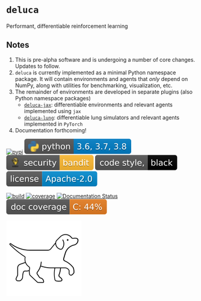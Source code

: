 # `deluca`

Performant, differentiable reinforcement learning

## Notes
1. This is pre-alpha software and is undergoing a number of core changes. Updates to follow.
2. `deluca` is currently implemented as a minimal Python namespace package. It
   will contain environments and agents that *only* depend on NumPy, along with
   utilities for benchmarking, visualization, etc.
3. The remainder of environments are developed in separate plugins (also Python
   namespace packages)
   - [`deluca-jax`](https://github.com/MinRegret/deluca-jax): differentiable environments and relevant agents implemented
     using `jax`
   - [`deluca-lung`](https://pypi.org/project/deluca-lung/): differentiable lung simulators and relevant agents
     implemented in `PyTorch`
4. Documentation forthcoming!

[![pypi](https://badgen.net/pypi/v/deluca)](https://pypi.org/project/deluca/)
[![pyversions](https://raw.githubusercontent.com/MinRegret/deluca/dev/.github/badges/python_versions.svg)](https://pypi.org/project/deluca)
[![security: bandit](https://raw.githubusercontent.com/MinRegret/deluca/dev/.github/badges/bandit.svg)](https://github.com/PyCQA/bandit)
[![Code style: black](https://raw.githubusercontent.com/MinRegret/deluca/dev/.github/badges/black.svg)](https://github.com/psf/black)
[![License: Apache 2.0](https://raw.githubusercontent.com/MinRegret/deluca/dev/.github/badges/apache.svg)](https://github.com/MinRegret/deluca/blob/dev/LICENSE)

[![build](https://github.com/MinRegret/deluca/workflows/build/badge.svg)](https://github.com/MinRegret/deluca/actions)
[![coverage](https://badgen.net/codecov/c/github/MinRegret/deluca)](https://codecov.io/github/MinRegret/deluca)
[![Documentation Status](https://readthedocs.org/projects/deluca/badge/?version=latest)](https://deluca.readthedocs.io/en/latest/?badge=latest)
[![doc_coverage](https://raw.githubusercontent.com/MinRegret/deluca/dev/.github/badges/docstring_coverage.svg)](https://github.com/MinRegret/deluca)

![deluca](https://raw.githubusercontent.com/MinRegret/deluca/dev/assets/img/deluca.svg?token=AAURLVRRLKHPK4VELPKH6X27RW5LC)
